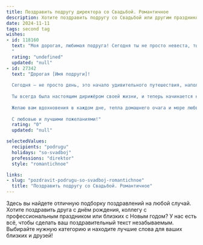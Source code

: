 ```yaml
---
title: Поздравить подругу директора со Свадьбой. Романтичное
description: Хотите поздравить подругу со Свадьбой или другим праздником? Наш ИИ создаст незабываемое поздравление, а вы обязательно выделитесь среди других.  
date: 2024-11-11
tags: second tag
wishes:
- id: 118160
  text: "Моя дорогая, любимая подруга! Сегодня ты не просто невеста, ты — королева!  Твоя свадебная сказка начинается, и я от всего сердца желаю тебе, чтобы она была полна любви, нежности и безграничного счастья.  Пусть твой путь, пройденный с любимым, будет таким же ярким и успешным, как твоя блестящая карьера директора.  Пусть в вашей семье всегда царит взаимопонимание,  а каждый день будет наполнен радостью и теплом.  Будь самой счастливой!
  "
  rating: "undefined"
  updated: "null"
- id: 27342
  text: "Дорогая [Имя подруги]!
  
  Сегодня — не просто день, это начало удивительного путешествия, наполненного любовью, счастьем и гармонией. В этот особенный момент хочу поздравить тебя с самой важной в жизни вехой — твоей свадьбой!
  
  Ты всегда была настоящим дирижёром своей жизни, и теперь начинается новая мелодия, где двоих влюблённых объединяют брак и обеты. Пусть ваше совместное будущее будет полным волшебства, трепета и взаимопонимания.
  
  Желаю вам вдохновения в каждом дне, тепла домашнего очага и море любви. Пусть ваша жизнь станет самой прекрасной сказкой, где каждая страница будет написана счастьем и радостью.
  
  С любовью и лучшими пожеланиями!"
  rating: "0"
  updated: "null"

selectedValues:
  recipients: "podrugu"
  holidays: "so-svadboj"
  professions: "direktor"
  style: "romantichnoe"

links:
- slug: "pozdravit-podrugu-so-svadboj-romantichnoe"
  title: "Поздравить подругу со Свадьбой. Романтичное"
---
```


Здесь вы найдете отличную подборку поздравлений на любой случай. 
Хотите поздравить друга с днём рождения, коллегу с профессиональным праздником или близких с Новым годом? У нас есть всё, чтобы сделать ваш поздравительный текст незабываемым. Выбирайте нужную категорию и находите лучшие слова для ваших близких и друзей!
